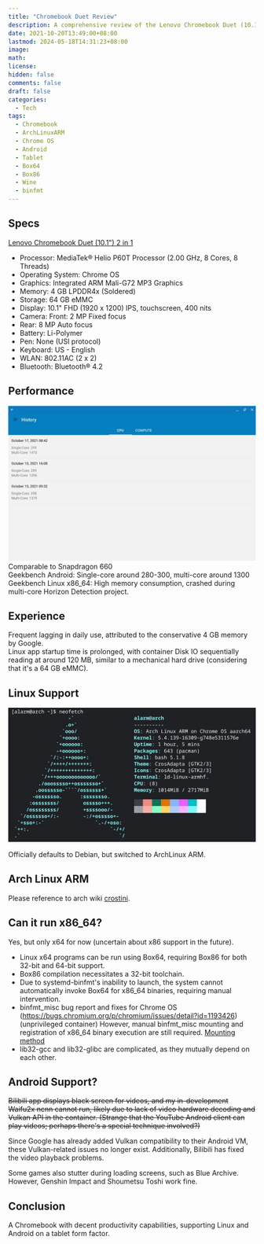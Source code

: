 ```yaml
---
title: "Chromebook Duet Review"
description: A comprehensive review of the Lenovo Chromebook Duet (10.1") 2 in 1
date: 2021-10-20T13:49:00+08:00
lastmod: 2024-05-18T14:31:23+08:00
image: 
math: 
license: 
hidden: false
comments: false
draft: false
categories:
  - Tech
tags:
  - Chromebook
  - ArchLinuxARM
  - Chrome OS
  - Android
  - Tablet
  - Box64
  - Box86
  - Wine
  - binfmt
---
```


## Specs
[Lenovo Chromebook Duet (10.1") 2 in 1](https://www.lenovo.com/us/en/p/laptops/lenovo/lenovo-edu-chromebooks/lenovo-chromebook-duet-10/zziczctct1x)

- Processor: MediaTek® Helio P60T Processor (2.00 GHz, 8 Cores, 8 Threads)
- Operating System: Chrome OS
- Graphics: Integrated ARM Mali-G72 MP3 Graphics
- Memory: 4 GB LPDDR4x (Soldered)
- Storage: 64 GB eMMC
- Display: 10.1" FHD (1920 x 1200) IPS, touchscreen, 400 nits
- Camera: Front: 2 MP Fixed focus
- Rear: 8 MP Auto focus
- Battery: Li-Polymer
- Pen: None (USI protocol)
- Keyboard: US - English
- WLAN: 802.11AC (2 x 2)
- Bluetooth: Bluetooth® 4.2

## Performance
![Performance](1.jpg) Comparable to Snapdragon 660  
Geekbench Android: Single-core around 280-300, multi-core around 1300  
Geekbench Linux x86_64: High memory consumption, crashed during multi-core Horizon Detection project.

## Experience
Frequent lagging in daily use, attributed to the conservative 4 GB memory by Google.  
Linux app startup time is prolonged, with container Disk IO sequentially reading at around 120 MB, similar to a mechanical hard drive (considering that it's a 64 GB eMMC).

## Linux Support
![neofetch](neofetch.jpg)

Officially defaults to Debian, but switched to ArchLinux ARM.

## Arch Linux ARM
Please reference to arch wiki [crostini](https://wiki.archlinux.org/title/Chrome_OS_devices/Crostini).

## Can it run x86_64?
Yes, but only x64 for now (uncertain about x86 support in the future).

- Linux x64 programs can be run using Box64, requiring Box86 for both 32-bit and 64-bit support.
- Box86 compilation necessitates a 32-bit toolchain.
- Due to systemd-binfmt's inability to launch, the system cannot automatically invoke Box64 for x86_64 binaries, requiring manual intervention.
- binfmt_misc bug report and fixes for Chrome OS (https://bugs.chromium.org/p/chromium/issues/detail?id=1193426) (unprivileged container) However, manual binfmt_misc mounting and registration of x86_64 binary execution are still required. [Mounting method](https://www.kernel.org/doc/Documentation/admin-guide/binfmt-misc.rst)
- lib32-gcc and lib32-glibc are complicated, as they mutually depend on each other.

## Android Support?
~~Bilibili app displays black screen for videos, and my in-development Waifu2x ncnn cannot run, likely due to lack of video hardware decoding and Vulkan API in the container. (Strange that the YouTube Android client can play videos; perhaps there's a special technique involved?)~~

Since Google has already added Vulkan compatibility to their Android VM, these Vulkan-related issues no longer exist. Additionally, Bilibili has fixed the video playback problems.

Some games also stutter during loading screens, such as Blue Archive. However, Genshin Impact and Shoumetsu Toshi work fine.

## Conclusion
A Chromebook with decent productivity capabilities, supporting Linux and Android on a tablet form factor.